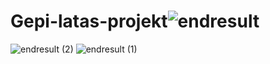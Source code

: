 # Gepi-latas-projekt![endresult](https://user-images.githubusercontent.com/115648027/206987359-b41bf665-7ebb-4086-a83d-5c5618553bd2.jpg)
![endresult (2)](https://user-images.githubusercontent.com/115648027/206987388-51b49417-e146-449e-b2f4-e7d3b81f9ca8.jpg)
![endresult (1)](https://user-images.githubusercontent.com/115648027/206987407-988b2fc2-b9a9-4f86-9f7b-449ee25d7fce.jpg)
